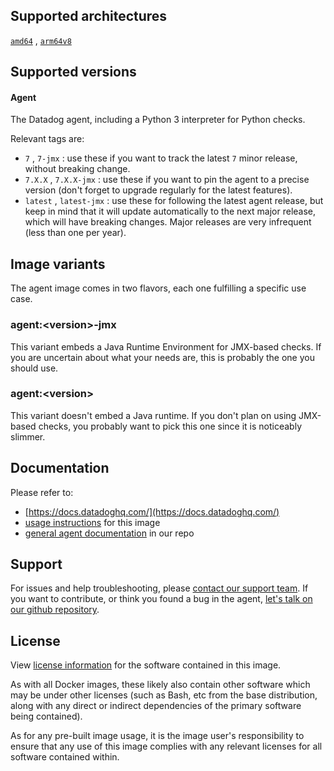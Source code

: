 ## Supported architectures

[`amd64`](https://hub.docker.com/r/datadog/agent-amd64) , [`arm64v8`](https://hub.docker.com/r/datadog/agent-arm64)

## Supported versions

#### Agent

The Datadog agent, including a Python 3 interpreter for Python checks.

Relevant tags are:

- `7` , `7-jmx` : use these if you want to track the latest `7` minor release, without breaking change.
- `7.X.X` , `7.X.X-jmx` : use these if you want to pin the agent to a precise version (don't forget to upgrade regularly for the latest features).
- `latest` , `latest-jmx` : use these for following the latest agent release, but keep in mind that it will update automatically to the next major release, which will have breaking changes. Major releases are very infrequent (less than one per year).

## Image variants

The agent image comes in two flavors, each one fulfilling a specific use case.

### agent:\<version\>-jmx

This variant embeds a Java Runtime Environment for JMX-based checks. If you
are uncertain about what your needs are, this is probably the one you should
use.

### agent:\<version\>

This variant doesn't embed a Java runtime. If you don't plan on using
JMX-based checks, you probably want to pick this one since it is noticeably
slimmer.

## Documentation

Please refer to:

- [https://docs.datadoghq.com/](https://docs.datadoghq.com/)
- [usage instructions](https://github.com/DataDog/datadog-agent/tree/main/Dockerfiles/agent) for this image
- [general agent documentation](https://github.com/DataDog/datadog-agent/tree/main/docs) in our repo

## Support

For issues and help troubleshooting, please [contact our support team](https://www.datadoghq.com/support/). If you want to contribute, or think you found a bug in the agent, [let's talk on our github repository](https://github.com/DataDog/datadog-agent).

## License

View [license information](https://github.com/DataDog/datadog-agent/blob/main/LICENSE) for the software contained in this image.

As with all Docker images, these likely also contain other software which may be under other licenses (such as Bash, etc from the base distribution, along with any direct or indirect dependencies of the primary software being contained).

As for any pre-built image usage, it is the image user's responsibility to ensure that any use of this image complies with any relevant licenses for all software contained within.
